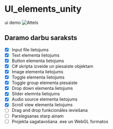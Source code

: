 # UI_elements_unity
ui demo
![Attels](https://www.pngall.com/wp-content/uploads/5/Cartoon-Mr.-Bean-PNG-File.png)

## Daramo darbu saraksts
- [x] Input file lietojums
- [x] Text elementa lietojums
- [x] Button elementa lietojums
- [x] C# skripta izveide un piesaiste objektam
- [x] Image elementa lietojums
- [x] Toggle elementa lietojums
- [x] Toggle group elementa piesaiste
- [x] Drop down elementa lietojums
- [x] Slider elemnta lietojums
- [x] Audio source elementa lietojums
- [x] Scroll view elementa lietojums
- [ ] Drag and drop funkcionāles ieviešana
- [ ] Parslegsanas starp ainam
- [ ] Projekta sagatavošana .exe un WebGL formatos
